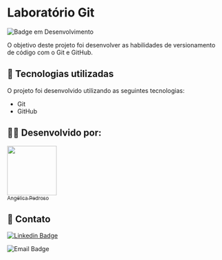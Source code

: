 # Laboratório Git

![Badge em Desenvolvimento](http://img.shields.io/static/v1?label=STATUS&message=FINALIZADO&color=GREEN&style=for-the-badge)

O objetivo deste projeto foi desenvolver as habilidades de versionamento de código com o Git e GitHub.

## 🚀 Tecnologias utilizadas

O projeto foi desenvolvido utilizando as seguintes tecnologias:

- Git
- GitHub

## 👩‍💻 Desenvolvido por:

[<img src="https://avatars.githubusercontent.com/u/89040425?v=4" width=115><br><sub>Angélica Pedroso</sub>](https://github.com/angelicapedroso)

## 📧 Contato

[![Linkedin Badge](https://img.shields.io/badge/-Angélica-blue?style=flat-square&logo=Linkedin&logoColor=white&link=https://www.linkedin.com/in/angelica-pedroso/)](https://www.linkedin.com/in/angelica-pedroso/)

![Email Badge](https://img.shields.io/badge/-Email-red?style=flat-square&logo=Gmail&logoColor=white&link=mailto:contatoangelicapedroso@gmail.com)